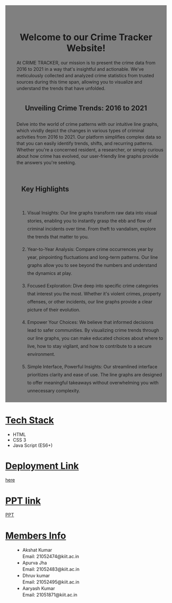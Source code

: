 <div id="about" style="margin-top: 50vh; padding: 10px; background-color: gray;">
            <br><br>    
            <h1 style="text-align: center;">
                Welcome to our Crime Tracker Website!
            </h1>
                <div style="padding: 0 25px;line-height: 20px;">

At CRIME TRACKER, our mission is to present the crime data from 2016 to 2021 in a way that's insightful and actionable. We've meticulously collected and analyzed crime statistics from trusted sources during this time span, allowing you to visualize and understand the trends that have unfolded.
                </div>

<h2 style="padding: 10px ;text-align: center;">Unveiling Crime Trends: 2016 to 2021</h2>
                <div style="margin-left: 25px; line-height: 20px;">

Delve into the world of crime patterns with our intuitive line graphs, which vividly depict the changes in various types of criminal activities from 2016 to 2021. Our platform simplifies complex data so that you can easily identify trends, shifts, and recurring patterns. Whether you're a concerned resident, a researcher, or simply curious about how crime has evolved, our user-friendly line graphs provide the answers you're seeking.
                </div>
                <br>
                <h2 style="margin-left: 40px;">Key Highlights</h2><br>
                <ol style="margin-left: 35px;line-height: 25px;">
                    <li>Visual Insights: Our line graphs transform raw data into visual stories, enabling you to instantly grasp the ebb and flow of criminal incidents over time. From theft to vandalism, explore the trends that matter to you.</li> 
                    <li>

 Year-to-Year Analysis: Compare crime occurrences year by year, pinpointing fluctuations and long-term patterns. Our line graphs allow you to see beyond the numbers and understand the dynamics at play.
                    </li>
                    <li>

 Focused Exploration: Dive deep into specific crime categories that interest you the most. Whether it's violent crimes, property offenses, or other incidents, our line graphs provide a clear picture of their evolution.
                    </li>
                    <li>

Empower Your Choices: We believe that informed decisions lead to safer communities. By visualizing crime trends through our line graphs, you can make educated choices about where to live, how to stay vigilant, and how to contribute to a secure environment.
                    </li>
                    <li>
                    Simple Interface, Powerful Insights: Our streamlined interface prioritizes clarity and ease of use. The line graphs are designed to offer meaningful takeaways without overwhelming you with unnecessary complexity.
                    </li>
                </ol>
    </div>


<h1><u>Tech Stack </u></h1>
<ul>
            <li>HTML</li>
            <li>CSS 3</li>
            <li>Java Script (ES6+)</li>
</ul>

<h1><u>Deployment Link  </u></h1> <a href="https://akshat-07k.github.io/Crime/html1.html">here</a>

<h1><u>PPT link</u></h1><a href="https://github.com/Akshat-07k/Crime/blob/main/analyzing-the-evolution-of-crime-a-comprehensive-study-of-crime-data-from-2016-to-2021.pdf">PPT</a>
<h1><u>Members Info</u></h1>
<ul style="margin-left: 30px; line-height: 20px; ">
                <li>
                    Akshat Kumar    <br>
                    Email: 21052474@kiit.ac.in
                </li>
                <li>
                    Apurva Jha    <br>
                    Email: 21052483@kiit.ac.in
                </li>
                <li>
                    Dhruv kumar <br>
                    Email: 21052495@kiit.ac.in
                </li>
                <li>
                    Aaryash Kumar <br>
                    Email: 21051871@kiit.ac.in
                </li>
            </ul>
